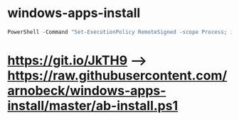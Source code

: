 # windows-apps-install

<!--
```powershell
Set-ExecutionPolicy Bypass -Scope Process -Force; [System.Net.ServicePointManager]::SecurityProtocol = [System.Net.ServicePointManager]::SecurityProtocol -bor 3072; iex ((New-Object System.Net.WebClient).DownloadString('https://raw.githubusercontent.com/arnobeck/windows-apps-install/master/install.ps1'))
```
-->

```powershell
PowerShell -Command "Set-ExecutionPolicy RemoteSigned -scope Process; iwr -useb https://git.io/JkTH9 | iex"
```

# https://git.io/JkTH9 --> https://raw.githubusercontent.com/arnobeck/windows-apps-install/master/ab-install.ps1
